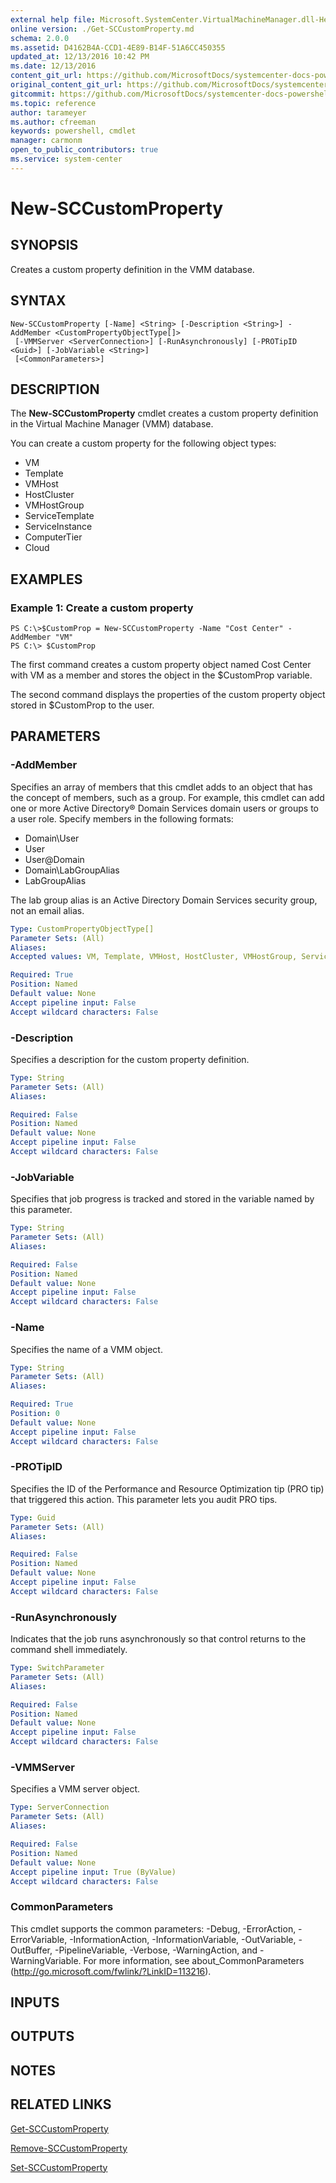 ```yaml
---
external help file: Microsoft.SystemCenter.VirtualMachineManager.dll-Help.xml
online version: ./Get-SCCustomProperty.md
schema: 2.0.0
ms.assetid: D4162B4A-CCD1-4E89-B14F-51A6CC450355
updated_at: 12/13/2016 10:42 PM
ms.date: 12/13/2016
content_git_url: https://github.com/MicrosoftDocs/systemcenter-docs-powershell/blob/master/systemcenter-cmdlets/VirtualMachineManager/v1/New-SCCustomProperty.md
original_content_git_url: https://github.com/MicrosoftDocs/systemcenter-docs-powershell/blob/master/systemcenter-cmdlets/VirtualMachineManager/v1/New-SCCustomProperty.md
gitcommit: https://github.com/MicrosoftDocs/systemcenter-docs-powershell/blob/ea9507ac2178040476af5407227db8cb97701ea9/systemcenter-cmdlets/VirtualMachineManager/v1/New-SCCustomProperty.md
ms.topic: reference
author: tarameyer
ms.author: cfreeman
keywords: powershell, cmdlet
manager: carmonm
open_to_public_contributors: true
ms.service: system-center
---
```


# New-SCCustomProperty

## SYNOPSIS
Creates a custom property definition in the VMM database.

## SYNTAX

```
New-SCCustomProperty [-Name] <String> [-Description <String>] -AddMember <CustomPropertyObjectType[]>
 [-VMMServer <ServerConnection>] [-RunAsynchronously] [-PROTipID <Guid>] [-JobVariable <String>]
 [<CommonParameters>]
```

## DESCRIPTION
The **New-SCCustomProperty** cmdlet creates a custom property definition in the Virtual Machine Manager (VMM) database.

You can create a custom property for the following object types: 

- VM
- Template
- VMHost
- HostCluster
- VMHostGroup
- ServiceTemplate
- ServiceInstance
- ComputerTier
- Cloud

## EXAMPLES

### Example 1: Create a custom property
```
PS C:\>$CustomProp = New-SCCustomProperty -Name "Cost Center" -AddMember "VM"
PS C:\> $CustomProp
```

The first command creates a custom property object named Cost Center with VM as a member and stores the object in the $CustomProp variable.

The second command displays the properties of the custom property object stored in $CustomProp to the user.

## PARAMETERS

### -AddMember
Specifies an array of members that this cmdlet adds to an object that has the concept of members, such as a group.
For example, this cmdlet can add one or more Active Directory® Domain Services domain users or groups to a user role.
Specify members in the following formats: 

- Domain\User
- User
- User@Domain
- Domain\LabGroupAlias
- LabGroupAlias

 The lab group alias is an Active Directory Domain Services security group, not an email alias.

```yaml
Type: CustomPropertyObjectType[]
Parameter Sets: (All)
Aliases: 
Accepted values: VM, Template, VMHost, HostCluster, VMHostGroup, ServiceTemplate, ServiceInstance, ComputerTier, Cloud, ProtectionUnit

Required: True
Position: Named
Default value: None
Accept pipeline input: False
Accept wildcard characters: False
```

### -Description
Specifies a description for the custom property definition.

```yaml
Type: String
Parameter Sets: (All)
Aliases: 

Required: False
Position: Named
Default value: None
Accept pipeline input: False
Accept wildcard characters: False
```

### -JobVariable
Specifies that job progress is tracked and stored in the variable named by this parameter.

```yaml
Type: String
Parameter Sets: (All)
Aliases: 

Required: False
Position: Named
Default value: None
Accept pipeline input: False
Accept wildcard characters: False
```

### -Name
Specifies the name of a VMM object.

```yaml
Type: String
Parameter Sets: (All)
Aliases: 

Required: True
Position: 0
Default value: None
Accept pipeline input: False
Accept wildcard characters: False
```

### -PROTipID
Specifies the ID of the Performance and Resource Optimization tip (PRO tip) that triggered this action.
This parameter lets you audit PRO tips.

```yaml
Type: Guid
Parameter Sets: (All)
Aliases: 

Required: False
Position: Named
Default value: None
Accept pipeline input: False
Accept wildcard characters: False
```

### -RunAsynchronously
Indicates that the job runs asynchronously so that control returns to the command shell immediately.

```yaml
Type: SwitchParameter
Parameter Sets: (All)
Aliases: 

Required: False
Position: Named
Default value: None
Accept pipeline input: False
Accept wildcard characters: False
```

### -VMMServer
Specifies a VMM server object.

```yaml
Type: ServerConnection
Parameter Sets: (All)
Aliases: 

Required: False
Position: Named
Default value: None
Accept pipeline input: True (ByValue)
Accept wildcard characters: False
```

### CommonParameters
This cmdlet supports the common parameters: -Debug, -ErrorAction, -ErrorVariable, -InformationAction, -InformationVariable, -OutVariable, -OutBuffer, -PipelineVariable, -Verbose, -WarningAction, and -WarningVariable. For more information, see about_CommonParameters (http://go.microsoft.com/fwlink/?LinkID=113216).

## INPUTS

## OUTPUTS

## NOTES

## RELATED LINKS

[Get-SCCustomProperty](xref:VirtualMachineManager/v1/Get-SCCustomProperty.md)

[Remove-SCCustomProperty](xref:VirtualMachineManager/v1/Remove-SCCustomProperty.md)

[Set-SCCustomProperty](xref:VirtualMachineManager/v1/Set-SCCustomProperty.md)

